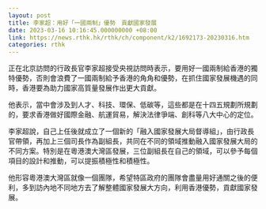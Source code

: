 ```yaml
---
layout: post
title: 李家超：用好「一國兩制」優勢　貢獻國家發展
date: 2023-03-16 10:16:45.000000000 +08:00
link: https://news.rthk.hk/rthk/ch/component/k2/1692173-20230316.htm
categories: rthk
---
```


正在北京訪問的行政長官李家超接受央視訪問時表示，要用好一國兩制給香港的獨特優勢，否則會浪費了一國兩制給予香港的角角和優勢，在抓住國家發展機遇的同時，香港要為助力國家高質量發展作出更大貢獻。

他表示，當中會涉及到人才、科技、環保、低碳等，這些都是在十四五規劃所規劃的，要求香港做好國際金融、航運貿易，解決法律爭端、創科等八大中心的定位。
   
李家超說，自己上任後就成立了一個新的「融入國家發展大局督導組」，由行政長官帶領，再加上三個司長作為副組長，共同在不同的領域推動融入國家發展大局的不同方案。特別是在粵港澳大灣區發展，三位副組長在自己的領域，可以參予每個項目的設計和推動，可以提振積極性和積極性。

他形容粵港澳大灣區就像一個團隊，希望特區政府的團隊會盡量用好通關之後的便利，多到訪內地不同地方去了解整體國家發展大方向，利用香港優勢，貢獻國家發展。
